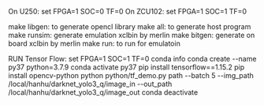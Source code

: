 On U250:
set FPGA=1 SOC=0 TF=0
On ZCU102:
set FPGA=1 SOC=1 TF=0

make libgen: to generate opencl library
make all: to generate host program
make runsim: generate emulation xclbin by merlin
make bitgen: generate on board xclbin by merlin
make run: to run for emulatoin

RUN Tensor Flow:
set FPGA=1 SOC=1 TF=0
conda info
conda create --name py37 python=3.7.9
conda activate py37
pip install tensorflow==1.15.2
pip install opencv-python
python python/tf_demo.py path --batch 5 --img_path /local/hanhu/darknet_yolo3_q/image_in --out_path /local/hanhu/darknet_yolo3_q/image_out
conda deactivate

